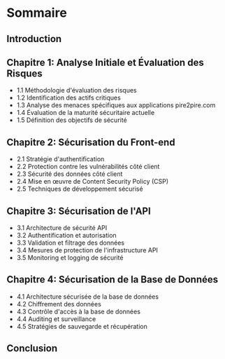 
# Sommaire

## Introduction

## Chapitre 1: Analyse Initiale et Évaluation des Risques
- 1.1 Méthodologie d'évaluation des risques
- 1.2 Identification des actifs critiques
- 1.3 Analyse des menaces spécifiques aux applications pire2pire.com 
- 1.4 Évaluation de la maturité sécuritaire actuelle
- 1.5 Définition des objectifs de sécurité

## Chapitre 2: Sécurisation du Front-end
- 2.1 Stratégie d'authentification
- 2.2 Protection contre les vulnérabilités côté client
- 2.3 Sécurité des données côté client
- 2.4 Mise en œuvre de Content Security Policy (CSP)
- 2.5 Techniques de développement sécurisé

## Chapitre 3: Sécurisation de l'API
- 3.1 Architecture de sécurité API
- 3.2 Authentification et autorisation
- 3.3 Validation et filtrage des données
- 3.4 Mesures de protection de l'infrastructure API
- 3.5 Monitoring et logging de sécurité

## Chapitre 4: Sécurisation de la Base de Données
- 4.1 Architecture sécurisée de la base de données
- 4.2 Chiffrement des données
- 4.3 Contrôle d'accès à la base de données
- 4.4 Auditing et surveillance
- 4.5 Stratégies de sauvegarde et récupération

## Conclusion